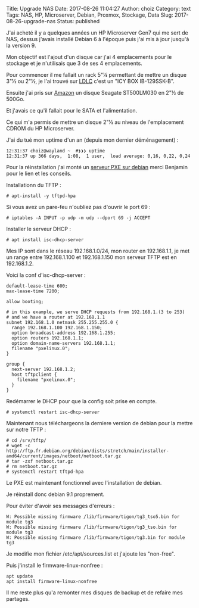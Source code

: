 Title: Upgrade NAS
Date: 2017-08-26 11:04:27
Author: choiz
Category: text
Tags: NAS, HP, Microserver, Debian, Proxmox, Stockage, Data
Slug: 2017-08-26-upgrade-nas
Status: published

J'ai acheté il y a quelques années un HP Microserver Gen7 qui me sert de NAS,
dessus j'avais installé Debian 6 à l'époque puis j'ai mis à jour jusqu'à la version 9.

Mon objectif est l'ajout d'un disque car j'ai 4 emplacements pour le stockage et
je n'utilisais que 3 de ses 4 emplacements.

Pour commencer il me fallait un rack 5"¼ permettant de mettre un disque 3"½ ou
2"½, je l'ai trouvé sur [LDLC](http://www.ldlc.com/fiche/PB00157318.html) c'est
un "ICY BOX IB-129SSK-B".

Ensuite j'ai pris sur
[Amazon](https://www.amazon.fr/gp/product/B01LZY5T8Y/ref=oh_aui_detailpage_o02_s00?ie=UTF8&psc=1)
un disque Seagate ST500LM030 en 2"½ de 500Go.

Et j'avais ce qu'il fallait pour le SATA et l'alimentation.

Ce qui m'a permis de mettre un disque 2"½ au niveau de l'emplacement CDROM du HP
Microserver.

J'ai du tué mon uptime d'un an (depuis mon dernier déménagement) :

```
12:31:37 choiz@wayland ~  #❯❯❯ uptime
12:31:37 up 366 days,  1:08,  1 user,  load average: 0,16, 0,22, 0,24
```

Pour la réinstallation j'ai monté un [serveur PXE sur
debian](https://wiki.debian-fr.xyz/PXE_avec_support_EFI) merci Benjamin pour le
lien et les conseils.

Installationn du TFTP :

```
# apt-install -y tftpd-hpa
```

Si vous avez un pare-feu n'oubliez pas d'ouvrir le port 69 :
```
# iptables -A INPUT -p udp -m udp --dport 69 -j ACCEPT
```

Installer le serveur DHCP :

```
# apt install isc-dhcp-server
```

Mes IP sont dans le réseau 192.168.1.0/24, mon router en 192.168.1.1, je met un
range entre 192.168.1.100 et 192.168.1.150 mon serveur TFTP est en 192.168.1.2.

Voici la conf d'isc-dhcp-server :
```
default-lease-time 600;
max-lease-time 7200;

allow booting;

# in this example, we serve DHCP requests from 192.168.1.(3 to 253)
# and we have a router at 192.168.1.1
subnet 192.168.1.0 netmask 255.255.255.0 {
  range 192.168.1.100 192.168.1.150;
  option broadcast-address 192.168.1.255;
  option routers 192.168.1.1;
  option domain-name-servers 192.168.1.1;
  filename "pxelinux.0";
}

group {
  next-server 192.168.1.2;
  host tftpclient {
    filename "pxelinux.0";
  }
}
```

Redémarrer le DHCP pour que la config soit prise en compte.
```
# systemctl restart isc-dhcp-server
```

Maintenant nous téléchargeons la derniere version de debian pour la mettre sur
notre TFTP :

```
# cd /srv/tftp/
# wget -c http://ftp.fr.debian.org/debian/dists/stretch/main/installer-amd64/current/images/netboot/netboot.tar.gz
# tar -zxf netboot.tar.gz
# rm netboot.tar.gz
# systemctl restart tftpd-hpa
```

Le PXE est maintenant fonctionnel avec l'installation de debian.

Je réinstall donc debian 9.1 proprement.

Pour éviter d'avoir ses messages d'erreurs :
```
W: Possible missing firmware /lib/firmware/tigon/tg3_tso5.bin for module tg3
W: Possible missing firmware /lib/firmware/tigon/tg3_tso.bin for module tg3
W: Possible missing firmware /lib/firmware/tigon/tg3.bin for module tg3
```

Je modifie mon fichier /etc/apt/sources.list et j'ajoute les "non-free".

Puis j'install le firmware-linux-nonfree :
```
apt update
apt install firmware-linux-nonfree
```

Il me reste plus qu'a remonter mes disques de backup et de refaire mes partages.
